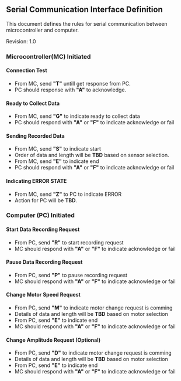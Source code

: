 ## Serial Communication Interface Definition

This document defines the rules for serial communication between microcontroller and computer.

Revision: 1.0

### Microcontroller(MC) Initiated

#### Connection Test
- From MC, send **"T"** untill get response from PC.
- PC should response with **"A"** to acknowledge.

#### Ready to Collect Data
- From MC, send **"G"** to indicate ready to collect data
- PC should respond with **"A"** or **"F"** to indicate acknowledge or fail  

#### Sending Recorded Data
- From MC, send **"S"** to indicate start
- Order of data and length will be **TBD** based on sensor selection.
- From MC, send **"E"** to indicate end
- PC should respond with **"A"** or **"F"** to indicate acknowledge or fail  

#### Indicating ERROR STATE
- From MC, send **"Z"** to PC to indicate ERROR
- Action for PC will be **TBD**.

### Computer (PC) Initiated

#### Start Data Recording Request
- From PC, send **"R"** to start recording request
- MC should respond with **"A"** or **"F"** to indicate acknowledge or fail

#### Pause Data Recording Request
- From PC, send **"P"** to pause recording request
- MC should respond with **"A"** or **"F"** to indicate acknowledge or fail

#### Change Motor Speed Request
- From PC, send **"M"** to indicate motor change request is comming
- Details of data and length will be **TBD** based on motor selection
- From PC, send **"E"** to indicate end
- MC should respond with **"A"** or **"F"** to indicate acknowledge or fail

#### Change Amplitude Request (Optional)
- From PC, send **"D"** to indicate motor change request is comming
- Details of data and length will be **TBD** based on motor selection
- From PC, send **"E"** to indicate end
- MC should respond with **"A"** or **"F"** to indicate acknowledge or fail
